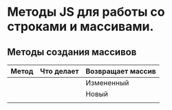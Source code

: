 # Методы JS для работы со строками и массивами.

## Методы создания массивов

| Метод | Что делает | Возвращает массив |
|-------|------------|-------------------|
|       |            | Измененный        |
|       |            | Новый             |
|       |            |                   |
